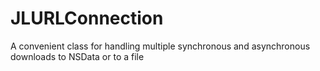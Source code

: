 JLURLConnection
===============

A convenient class for handling multiple synchronous and asynchronous downloads to NSData or to a file
